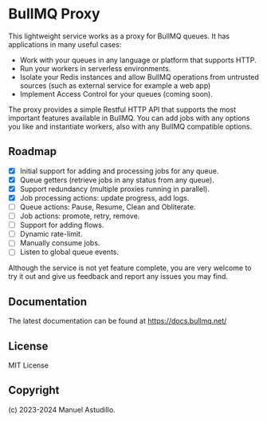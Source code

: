  # BullMQ Proxy

This lightweight service works as a proxy for BullMQ queues. It has applications in many useful cases:

- Work with your queues in any language or platform that supports HTTP.
- Run your workers in serverless environments.
- Isolate your Redis instances and allow BullMQ operations from untrusted sources (such as external service for example a web app)
- Implement Access Control for your queues (coming soon).

The proxy provides a simple Restful HTTP API that supports the most important features available in BullMQ. You
can add jobs with any options you like and instantiate workers, also with any BullMQ compatible options.

## Roadmap

- [x] Initial support for adding and processing jobs for any queue.
- [x] Queue getters (retrieve jobs in any status from any queue).
- [x] Support redundancy (multiple proxies running in parallel).
- [x] Job processing actions: update progress, add logs.
- [ ] Queue actions: Pause, Resume, Clean and Obliterate.
- [ ] Job actions: promote, retry, remove.
- [ ] Support for adding flows.
- [ ] Dynamic rate-limit.
- [ ] Manually consume jobs.
- [ ] Listen to global queue events.

Although the service is not yet feature complete, you are very welcome to try it out and give us
feedback and report any issues you may find.

## Documentation

The latest documentation can be found at https://docs.bullmq.net/

## License

MIT License

## Copyright

(c) 2023-2024 Manuel Astudillo.
